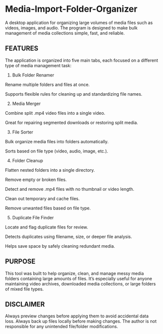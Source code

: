 Media-Import-Folder-Organizer
========================================

A desktop application for organizing large volumes of media files such as videos, images, and audio.
The program is designed to make bulk management of media collections simple, fast, and reliable.

FEATURES
----------

The application is organized into five main tabs, each focused on a different type of media management task:

1. Bulk Folder Renamer

Rename multiple folders and files at once.

Supports flexible rules for cleaning up and standardizing file names.

2. Media Merger

Combine split .mp4 video files into a single video.

Great for repairing segmented downloads or restoring split media.

3. File Sorter

Bulk organize media files into folders automatically.

Sorts based on file type (video, audio, image, etc.).

4. Folder Cleanup

Flatten nested folders into a single directory.

Remove empty or broken files.

Detect and remove .mp4 files with no thumbnail or video length.

Clean out temporary and cache files.

Remove unwanted files based on file type.

5. Duplicate File Finder

Locate and flag duplicate files for review.

Detects duplicates using filename, size, or deeper file analysis.

Helps save space by safely cleaning redundant media.

PURPOSE
----------

This tool was built to help organize, clean, and manage messy media folders containing large amounts of files.
It’s especially useful for anyone maintaining video archives, downloaded media collections, or large folders of mixed file types.

DISCLAIMER
----------
Always preview changes before applying them to avoid accidental data loss.
Always back up files locally before making changes.
The author is not responsible for any unintended file/folder modifications.
